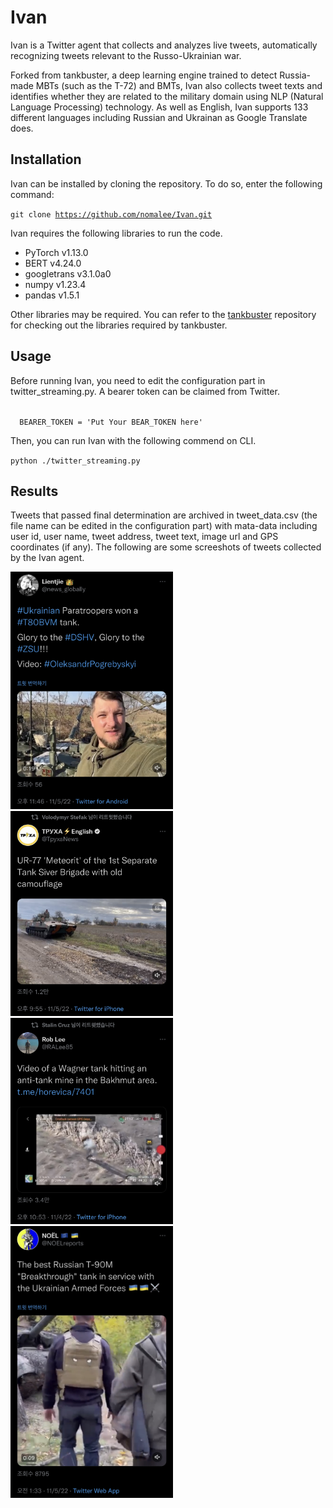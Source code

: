 # Ivan

Ivan is a Twitter agent that collects and analyzes live tweets, automatically recognizing tweets relevant to the Russo-Ukrainian war.

Forked from tankbuster, a deep learning engine trained to detect Russia-made MBTs (such as the T-72) and BMTs, Ivan also collects tweet texts and identifies whether they are related to the military domain using NLP (Natural Language Processing) technology. As well as English, Ivan supports 133 different languages including Russian and Ukrainan as Google Translate does.

## Installation

Ivan can be installed by cloning the repository. To do so, enter the following command:

<code>git clone https://github.com/nomalee/Ivan.git</code>

Ivan requires the following libraries to run the code.

- PyTorch v1.13.0
- BERT v4.24.0
- googletrans v3.1.0a0
- numpy v1.23.4
- pandas v1.5.1

Other libraries may be required. You can refer to the [tankbuster]([url](https://github.com/thiippal/tankbuster)) repository for checking out the libraries required by tankbuster.

## Usage

Before running Ivan, you need to edit the configuration part in twitter_streaming.py. A bearer token can be claimed from Twitter.

<code>
  BEARER_TOKEN = 'Put Your BEAR_TOKEN here'
</code>

Then, you can run Ivan with the following commend on CLI.

<code>python ./twitter_streaming.py</code>

## Results

Tweets that passed final determination are archived in tweet_data.csv (the file name can be edited in the configuration part) with mata-data including user id, user name, tweet address, tweet text, image url and GPS coordinates (if any). The following are some screeshots of tweets collected by the Ivan agent.

<img src="https://github.com/nomalee/Ivan/blob/master/images/IMG_6611.jpg" width="260">

<img src="https://github.com/nomalee/Ivan/blob/master/images/IMG_6613.jpg" width="260">

<img src="https://github.com/nomalee/Ivan/blob/master/images/IMG_6615.jpg" width="260">

<img src="https://github.com/nomalee/Ivan/blob/master/images/IMG_6617.jpg" width="260">
